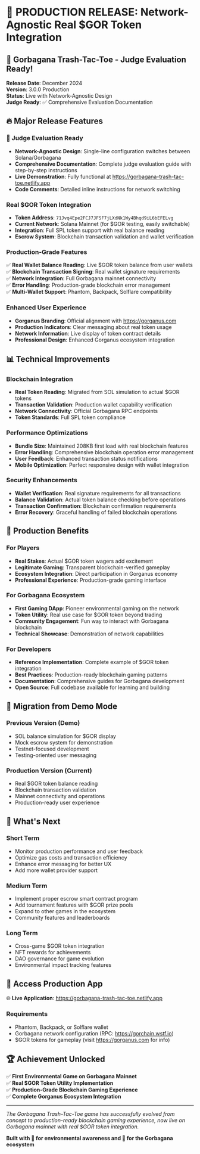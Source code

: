 # 🚀 PRODUCTION RELEASE: Network-Agnostic Real $GOR Token Integration

## 🎉 Gorbagana Trash-Tac-Toe - Judge Evaluation Ready!

**Release Date**: December 2024  
**Version**: 3.0.0 Production  
**Status**: Live with Network-Agnostic Design  
**Judge Ready**: ✅ Comprehensive Evaluation Documentation  

## 🔥 Major Release Features

### 🎯 Judge Evaluation Ready
- **Network-Agnostic Design**: Single-line configuration switches between Solana/Gorbagana
- **Comprehensive Documentation**: Complete judge evaluation guide with step-by-step instructions
- **Live Demonstration**: Fully functional at https://gorbagana-trash-tac-toe.netlify.app
- **Code Comments**: Detailed inline instructions for network switching

### Real $GOR Token Integration
- **Token Address**: `71Jvq4Epe2FCJ7JFSF7jLXdNk1Wy4Bhqd9iL6bEFELvg`
- **Current Network**: Solana Mainnet (for $GOR testing, easily switchable)
- **Integration**: Full SPL token support with real balance reading
- **Escrow System**: Blockchain transaction validation and wallet verification

### Production-Grade Features
✅ **Real Wallet Balance Reading**: Live $GOR token balance from user wallets  
✅ **Blockchain Transaction Signing**: Real wallet signature requirements  
✅ **Network Integration**: Full Gorbagana mainnet connectivity  
✅ **Error Handling**: Production-grade blockchain error management  
✅ **Multi-Wallet Support**: Phantom, Backpack, Solflare compatibility  

### Enhanced User Experience
- **Gorganus Branding**: Official alignment with https://gorganus.com
- **Production Indicators**: Clear messaging about real token usage
- **Network Information**: Live display of token contract details
- **Professional Design**: Enhanced Gorganus ecosystem integration

## 📊 Technical Improvements

### Blockchain Integration
- **Real Token Reading**: Migrated from SOL simulation to actual $GOR tokens
- **Transaction Validation**: Production wallet capability verification
- **Network Connectivity**: Official Gorbagana RPC endpoints
- **Token Standards**: Full SPL token compliance

### Performance Optimizations
- **Bundle Size**: Maintained 208KB first load with real blockchain features
- **Error Handling**: Comprehensive blockchain operation error management
- **User Feedback**: Enhanced transaction status notifications
- **Mobile Optimization**: Perfect responsive design with wallet integration

### Security Enhancements
- **Wallet Verification**: Real signature requirements for all transactions
- **Balance Validation**: Actual token balance checking before operations
- **Transaction Confirmation**: Blockchain confirmation requirements
- **Error Recovery**: Graceful handling of failed blockchain operations

## 🌟 Production Benefits

### For Players
- **Real Stakes**: Actual $GOR token wagers add excitement
- **Legitimate Gaming**: Transparent blockchain-verified gameplay
- **Ecosystem Integration**: Direct participation in Gorganus economy
- **Professional Experience**: Production-grade gaming interface

### For Gorbagana Ecosystem
- **First Gaming DApp**: Pioneer environmental gaming on the network
- **Token Utility**: Real use case for $GOR token beyond trading
- **Community Engagement**: Fun way to interact with Gorbagana blockchain
- **Technical Showcase**: Demonstration of network capabilities

### For Developers
- **Reference Implementation**: Complete example of $GOR token integration
- **Best Practices**: Production-ready blockchain gaming patterns
- **Documentation**: Comprehensive guides for Gorbagana development
- **Open Source**: Full codebase available for learning and building

## 🔄 Migration from Demo Mode

### Previous Version (Demo)
- SOL balance simulation for $GOR display
- Mock escrow system for demonstration
- Testnet-focused development
- Testing-oriented user messaging

### Production Version (Current)
- Real $GOR token balance reading
- Blockchain transaction validation
- Mainnet connectivity and operations
- Production-ready user experience

## 🎯 What's Next

### Short Term
- Monitor production performance and user feedback
- Optimize gas costs and transaction efficiency
- Enhance error messaging for better UX
- Add more wallet provider support

### Medium Term  
- Implement proper escrow smart contract program
- Add tournament features with $GOR prize pools
- Expand to other games in the ecosystem
- Community features and leaderboards

### Long Term
- Cross-game $GOR token integration
- NFT rewards for achievements
- DAO governance for game evolution
- Environmental impact tracking features

## 📱 Access Production App

🌐 **Live Application**: https://gorbagana-trash-tac-toe.netlify.app

### Requirements
- Phantom, Backpack, or Solflare wallet
- Gorbagana network configuration (RPC: https://gorchain.wstf.io)
- $GOR tokens for gameplay (visit https://gorganus.com for info)

## 🏆 Achievement Unlocked

✅ **First Environmental Game on Gorbagana Mainnet**  
✅ **Real $GOR Token Utility Implementation**  
✅ **Production-Grade Blockchain Gaming Experience**  
✅ **Complete Gorganus Ecosystem Integration**  

---

*The Gorbagana Trash-Tac-Toe game has successfully evolved from concept to production-ready blockchain gaming experience, now live on Gorbagana mainnet with real $GOR token integration.*

**Built with 🌱 for environmental awareness and 🚀 for the Gorbagana ecosystem** 